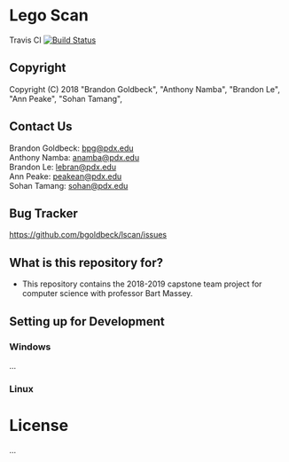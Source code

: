 # Lego Scan


Travis CI [![Build Status](https://travis-ci.org/bgoldbeck/lscan.svg?branch=master)](https://travis-ci.org/bgoldbeck/lscan)

## Copyright ##
Copyright (C) 2018 
"Brandon Goldbeck", "Anthony Namba", "Brandon Le", "Ann Peake", "Sohan Tamang", 
  
## Contact Us ##
Brandon Goldbeck: bpg@pdx.edu <br />
Anthony Namba: anamba@pdx.edu <br />
Brandon Le: lebran@pdx.edu <br />
Ann Peake: peakean@pdx.edu <br />
Sohan Tamang: sohan@pdx.edu <br />

## Bug Tracker ##
https://github.com/bgoldbeck/lscan/issues

## What is this repository for? ##

* This repository contains the 2018-2019 capstone team project for computer science with professor Bart Massey.

## Setting up for Development ##

### Windows ###
...

### Linux ###

# License

...
